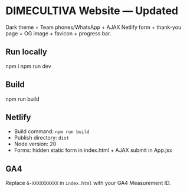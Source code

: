 # DIMECULTIVA Website — Updated
Dark theme + Team phones/WhatsApp + AJAX Netlify form + thank-you page + OG image + favicon + progress bar.

## Run locally
npm i
npm run dev

## Build
npm run build

## Netlify
- Build command: `npm run build`
- Publish directory: `dist`
- Node version: 20
- Forms: hidden static form in index.html + AJAX submit in App.jsx

## GA4
Replace `G-XXXXXXXXXX` in `index.html` with your GA4 Measurement ID.

